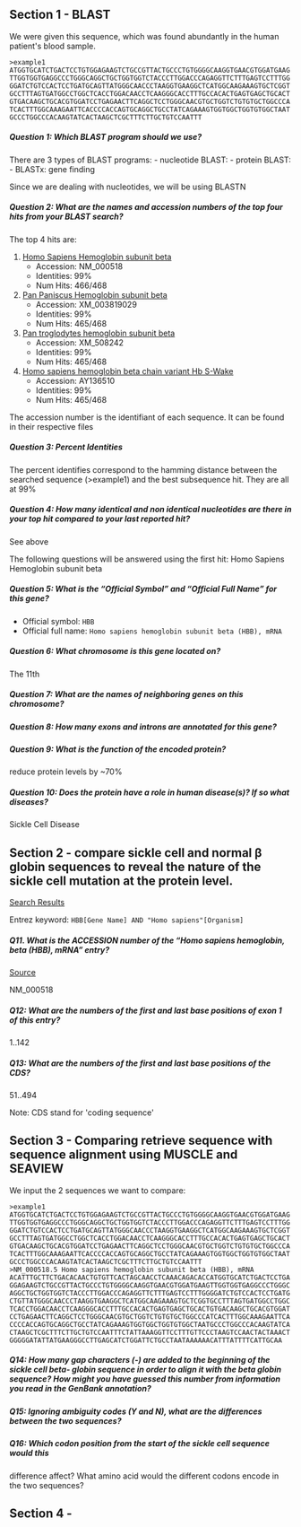 ## Section 1 - BLAST

We were given this sequence, which was found abundantly in the human patient's
blood sample.

```
>example1
ATGGTGCATCTGACTCCTGTGGAGAAGTCTGCCGTTACTGCCCTGTGGGGCAAGGTGAACGTGGATGAAG
TTGGTGGTGAGGCCCTGGGCAGGCTGCTGGTGGTCTACCCTTGGACCCAGAGGTTCTTTGAGTCCTTTGG
GGATCTGTCCACTCCTGATGCAGTTATGGGCAACCCTAAGGTGAAGGCTCATGGCAAGAAAGTGCTCGGT
GCCTTTAGTGATGGCCTGGCTCACCTGGACAACCTCAAGGGCACCTTTGCCACACTGAGTGAGCTGCACT
GTGACAAGCTGCACGTGGATCCTGAGAACTTCAGGCTCCTGGGCAACGTGCTGGTCTGTGTGCTGGCCCA
TCACTTTGGCAAAGAATTCACCCCACCAGTGCAGGCTGCCTATCAGAAAGTGGTGGCTGGTGTGGCTAAT
GCCCTGGCCCACAAGTATCACTAAGCTCGCTTTCTTGCTGTCCAATTT
```

##### Question 1: Which BLAST program should we use?

There are 3 types of BLAST programs:
    - nucleotide BLAST:
    - protein BLAST:
    - BLASTx: gene finding

Since we are dealing with nucleotides, we will be using BLASTN


##### Question 2: What are the names and accession numbers of the top four hits from your BLAST search?

The top 4 hits are: 
1. [Homo Sapiens Hemoglobin subunit beta](https://www.ncbi.nlm.nih.gov/nucleotide/NM_000518.5?report=genbank&log$=nuclalign&blast_rank=1&RID=SHM60EX5013)
    + Accession: NM_000518
    + Identities: 99%
    + Num Hits: 466/468
2. [Pan Paniscus Hemoglobin subunit beta](https://www.ncbi.nlm.nih.gov/nucleotide/NM_000518.5?report=genbank&log$=nuclalign&blast_rank=1&RID=SHM60EX5013)
    + Accession: XM_003819029
    + Identities: 99%
    + Num Hits: 465/468
3. [Pan troglodytes hemoglobin subunit beta](https://www.ncbi.nlm.nih.gov/nucleotide/XM_508242.4?report=genbank&log$=nuclalign&blast_rank=3&RID=SHM60EX5013)
    + Accession: XM_508242
    + Identities: 99%
    + Num Hits: 465/468
4. [Homo sapiens hemoglobin beta chain variant Hb S-Wake](https://www.ncbi.nlm.nih.gov/nucleotide/AY136510.1?report=genbank&log$=nuclalign&blast_rank=4&RID=SHM60EX5013)
    + Accession: AY136510
    + Identities: 99%
    + Num Hits: 465/468

The accession number is the identifiant of each sequence. It can be found in 
their respective files


##### Question 3: Percent Identities

The percent identifies correspond to the hamming distance between the searched 
sequence (>example1) and the best subsequence hit. They are all at 99%


##### Question 4: How many identical and non identical nucleotides are there in your top hit compared to your last reported hit?

See above


The following questions will be answered using the first hit: Homo Sapiens Hemoglobin subunit beta

##### Question 5: What is the “Official Symbol” and “Official Full Name” for this gene?

- Official symbol: `HBB`
- Official full name: `Homo sapiens hemoglobin subunit beta (HBB), mRNA`

##### Question 6: What chromosome is this gene located on?

The 11th


##### Question 7: What are the names of neighboring genes on this chromosome?



##### Question 8: How many exons and introns are annotated for this gene?




##### Question 9: What is the function of the encoded protein?

reduce protein levels by ~70%

##### Question 10: Does the protein have a role in human disease(s)? If so what diseases?

Sickle Cell Disease

## Section 2 - compare sickle cell and normal β globin sequences to reveal the nature of the sickle cell mutation at the protein level.

[Search Results](https://www.ncbi.nlm.nih.gov/nuccore/?term=HBB)

Entrez keyword: `HBB[Gene Name] AND "Homo sapiens"[Organism]`


##### Q11. What is the ACCESSION number of the “Homo sapiens hemoglobin, beta (HBB), mRNA” entry?

[Source](https://www.ncbi.nlm.nih.gov/nuccore/NM_000518.5)

NM_000518

##### Q12: What are the numbers of the first and last base positions of exon 1 of this entry?

1..142

##### Q13: What are the numbers of the first and last base positions of the CDS?

51..494

Note: CDS stand for 'coding sequence'


## Section 3 - Comparing retrieve sequence with sequence alignment using MUSCLE and SEAVIEW

We input the 2 sequences we want to compare:
```
>example1
ATGGTGCATCTGACTCCTGTGGAGAAGTCTGCCGTTACTGCCCTGTGGGGCAAGGTGAACGTGGATGAAG
TTGGTGGTGAGGCCCTGGGCAGGCTGCTGGTGGTCTACCCTTGGACCCAGAGGTTCTTTGAGTCCTTTGG
GGATCTGTCCACTCCTGATGCAGTTATGGGCAACCCTAAGGTGAAGGCTCATGGCAAGAAAGTGCTCGGT
GCCTTTAGTGATGGCCTGGCTCACCTGGACAACCTCAAGGGCACCTTTGCCACACTGAGTGAGCTGCACT
GTGACAAGCTGCACGTGGATCCTGAGAACTTCAGGCTCCTGGGCAACGTGCTGGTCTGTGTGCTGGCCCA
TCACTTTGGCAAAGAATTCACCCCACCAGTGCAGGCTGCCTATCAGAAAGTGGTGGCTGGTGTGGCTAAT
GCCCTGGCCCACAAGTATCACTAAGCTCGCTTTCTTGCTGTCCAATTT
>NM_000518.5 Homo sapiens hemoglobin subunit beta (HBB), mRNA
ACATTTGCTTCTGACACAACTGTGTTCACTAGCAACCTCAAACAGACACCATGGTGCATCTGACTCCTGA
GGAGAAGTCTGCCGTTACTGCCCTGTGGGGCAAGGTGAACGTGGATGAAGTTGGTGGTGAGGCCCTGGGC
AGGCTGCTGGTGGTCTACCCTTGGACCCAGAGGTTCTTTGAGTCCTTTGGGGATCTGTCCACTCCTGATG
CTGTTATGGGCAACCCTAAGGTGAAGGCTCATGGCAAGAAAGTGCTCGGTGCCTTTAGTGATGGCCTGGC
TCACCTGGACAACCTCAAGGGCACCTTTGCCACACTGAGTGAGCTGCACTGTGACAAGCTGCACGTGGAT
CCTGAGAACTTCAGGCTCCTGGGCAACGTGCTGGTCTGTGTGCTGGCCCATCACTTTGGCAAAGAATTCA
CCCCACCAGTGCAGGCTGCCTATCAGAAAGTGGTGGCTGGTGTGGCTAATGCCCTGGCCCACAAGTATCA
CTAAGCTCGCTTTCTTGCTGTCCAATTTCTATTAAAGGTTCCTTTGTTCCCTAAGTCCAACTACTAAACT
GGGGGATATTATGAAGGGCCTTGAGCATCTGGATTCTGCCTAATAAAAAACATTTATTTTCATTGCAA
```

##### Q14: How many gap characters (-) are added to the beginning of the sickle cell beta- globin sequence in order to align it with the beta globin sequence? How might you have guessed this number from information you read in the GenBank annotation?


##### Q15: Ignoring ambiguity codes (Y and N), what are the differences between the two sequences? 



##### Q16: Which codon position from the start of the sickle cell sequence would this
difference affect? What amino acid would the different codons encode in the two
sequences?


## Section 4 -
